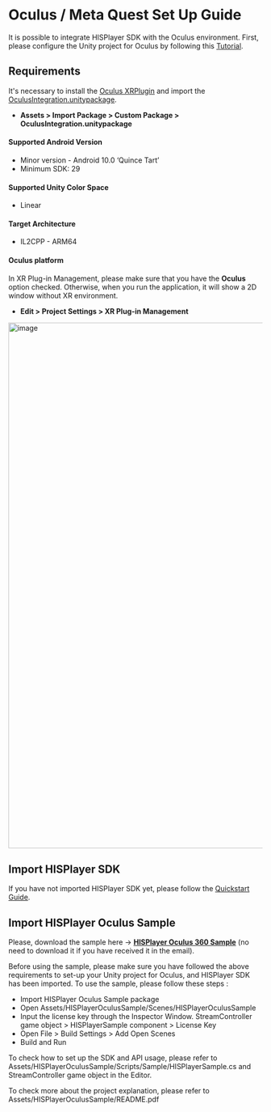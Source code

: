 # Oculus / Meta Quest Set Up Guide
It is possible to integrate HISPlayer SDK with the Oculus environment.
First, please configure the Unity project for Oculus by following this [Tutorial](https://developer.oculus.com/documentation/unity/unity-tutorial-hello-vr/). 

## Requirements

It's necessary to install the [Oculus XRPlugin](https://developer.oculus.com/documentation/unity/unity-xr-plugin/) and 
import the [OculusIntegration.unitypackage](https://developer.oculus.com/downloads/package/unity-integration/). 

- **Assets > Import Package > Custom Package > OculusIntegration.unitypackage**

#### Supported Android Version
- Minor version - Android 10.0 ‘Quince Tart’
- Minimum SDK: 29

#### Supported Unity Color Space
- Linear

#### Target Architecture
- IL2CPP - ARM64

#### Oculus platform
In XR Plug-in Management, please make sure that you have the **Oculus** option checked. Otherwise, when you run the application, it will show a 2D window without XR environment.
  
  - **Edit > Project Settings > XR Plug-in Management**

<img width="1040" alt="image" src="https://github.com/HISPlayer/UnityAndroid-SDK/assets/47497948/beb2689c-d884-495c-9fa4-07b70014dfed">

## Import HISPlayer SDK
If you have not imported HISPlayer SDK yet, please follow the [Quickstart Guide](./setup-guide.md).

## Import HISPlayer Oculus Sample
Please, download the sample here -> [**HISPlayer Oculus 360 Sample**](https://downloads.hisplayer.com/Unity/Android_iOS/HISPlayer_Oculus_360_Sample.unitypackage) (no need to download it if you have received it in the email).

Before using the sample, please make sure you have followed the above requirements to set-up your Unity project for Oculus, and HISPlayer SDK has been imported. To use the sample, please follow these steps :
  - Import HISPlayer Oculus Sample package
  - Open Assets/HISPlayerOculusSample/Scenes/HISPlayerOculusSample
  - Input the license key through the Inspector Window. StreamController game object > HISPlayerSample component > License Key
  - Open File > Build Settings > Add Open Scenes
  - Build and Run

To check how to set up the SDK and API usage, please refer to Assets/HISPlayerOculusSample/Scripts/Sample/HISPlayerSample.cs and StreamController game object in the Editor.

To check more about the project explanation, please refer to Assets/HISPlayerOculusSample/README.pdf
